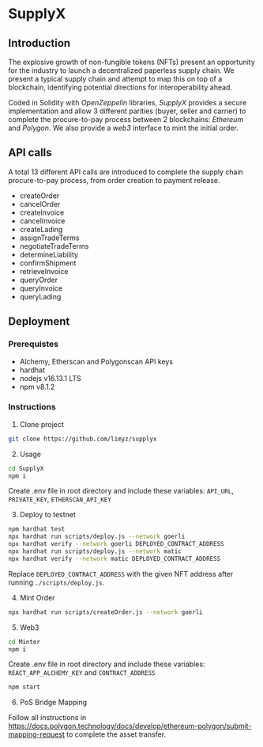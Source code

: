 # SupplyX
## Introduction
The explosive growth of non-fungible tokens (NFTs) present an opportunity for the industry to launch a decentralized paperless supply chain. We present a typical supply chain and attempt to map this on top of a blockchain, identifying potential directions for interoperability ahead.

Coded in Solidity with _OpenZeppelin_ libraries, _SupplyX_ provides a secure implementation and allow 3 different parities (buyer, seller and carrier) to complete the procure-to-pay process between 2 blockchains: *Ethereum* and *Polygon*. We also provide a *web3* interface to mint the initial order.

## API calls
A total 13 different API calls are introduced to complete the supply chain procure-to-pay process, from order creation to payment release.

* createOrder
* cancelOrder
* createInvoice
* cancelInvoice
* createLading
* assignTradeTerms
* negotiateTradeTerms
* determineLiability
* confirmShipment
* retrieveInvoice
* queryOrder
* queryInvoice
* queryLading

## Deployment
### Prerequistes
* Alchemy, Etherscan and Polygonscan API keys
* hardhat
* nodejs v16.13.1 LTS
* npm v8.1.2

### Instructions
1. Clone project
```bash
git clone https://github.com/limyz/supplyx
```

2. Usage
```bash 
cd SupplyX
npm i
```
Create .env file in root directory and include these variables: `API_URL`, `PRIVATE_KEY`, `ETHERSCAN_API_KEY`

3. Deploy to testnet
```bash 
npm hardhat test
npx hardhat run scripts/deploy.js --network goerli
npx hardhat verify --network goerli DEPLOYED_CONTRACT_ADDRESS
npx hardhat run scripts/deploy.js --network matic
npx hardhat verify --network matic DEPLOYED_CONTRACT_ADDRESS
```
Replace `DEPLOYED_CONTRACT_ADDRESS` with the given NFT address after running `./scripts/deploy.js`.

4. Mint Order 
```bash 
npx hardhat run scripts/createOrder.js --network goerli
````

5. Web3
```bash
cd Minter
npm i
```
Create .env file in root directory and include these variables: `REACT_APP_ALCHEMY_KEY` and `CONTRACT_ADDRESS`
```bash
npm start
```

6. PoS Bridge Mapping

Follow all instructions in https://docs.polygon.technology/docs/develop/ethereum-polygon/submit-mapping-request to complete the asset transfer.
